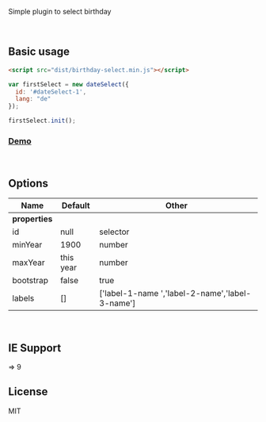 Simple plugin to select birthday


</br>


## Basic usage

```html
<script src="dist/birthday-select.min.js"></script>
```

```js
var firstSelect = new dateSelect({
  id: '#dateSelect-1',
  lang: "de"
});

firstSelect.init();
```
<h3>
	<a href="https://demo.webexp.site/birthday-select/" target="_blank">Demo</a>
</h3>
</br>


## Options


| Name              | Default             | Other
| ----------------- | ------------------- | -----------------
| <b>properties</b> |                                                                                                                                                                  
| id                | null                | selector                                                                                                                                 
| minYear           | 1900                | number  
| maxYear           | this year           | number  
| bootstrap         | false               | true  
| labels            | []                  | ['label-1-name ','label-2-name','label-3-name']  

</br>


## IE Support
=> 9
</br>


 ## License

MIT         